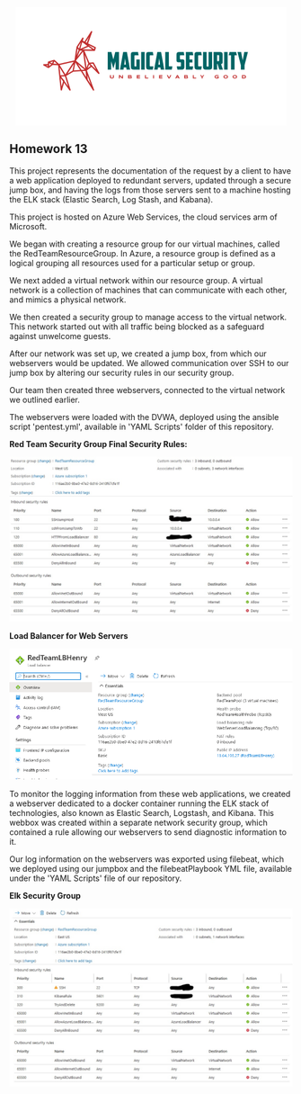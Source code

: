 <center>
<img src="images/magical.PNG" align="center">
</center>

<b><h2>Homework 13</h2></b>

This project represents the documentation of the request by a client to have a web application deployed to redundant servers, updated through a secure jump box, and having the logs from those servers sent to a machine hosting the ELK stack (Elastic Search, Log Stash, and Kabana).

This project is hosted on Azure Web Services, the cloud services arm of Microsoft.

We began with creating a resource group for our virtual machines, called the RedTeamResourceGroup. In Azure, a resource group is defined as a logical grouping all resources used for a particular setup or group.

We next added a virtual network within our resource group. A virtual network is a collection of machines that can communicate with each other, and mimics a physical network.

We then created a security group to manage access to the virtual network. This network started out with all traffic being blocked as a safeguard against unwelcome guests.

After our network was set up, we created a jump box, from which our webservers would be updated. We allowed communication over SSH to our jump box by altering our security rules in our security group.

Our team then created three webservers, connected to the virtual network we outlined earlier.

The webservers were loaded with the DVWA, deployed using the ansible script 'pentest.yml', available in 'YAML Scripts' folder of this repository.

<b>Red Team Security Group Final Security Rules:</b>

<p align=”center”>
<img src="images/redTeamSG.jpg?raw=true">
</p>

<b>Load Balancer for Web Servers</b>

<p align=”center”>
<img src="images/LBHenry.PNG">
</p>

To monitor the logging information from these web applications, we created a webserver dedicated to a docker container running the ELK stack of technologies, also known as Elastic Search, Logstash, and Kibana. This webbox was created within a separate network security group, which contained a rule allowing our webservers to send diagnostic information to it.

Our log information on the webservers was exported using filebeat, which we deployed using our jumpbox and the filebeatPlaybook YML file, available under the 'YAML Scripts' file of our repository.

<b>Elk Security Group</b>

<p align=”center”>
<img src="images/elkSG.jpg?raw=true">
</p>
